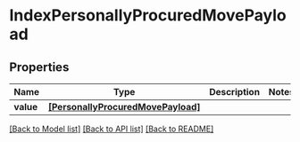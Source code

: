 # IndexPersonallyProcuredMovePayload


## Properties
Name | Type | Description | Notes
------------ | ------------- | ------------- | -------------
**value** | [**[PersonallyProcuredMovePayload]**](PersonallyProcuredMovePayload.md) |  | 

[[Back to Model list]](../README.md#documentation-for-models) [[Back to API list]](../README.md#documentation-for-api-endpoints) [[Back to README]](../README.md)


